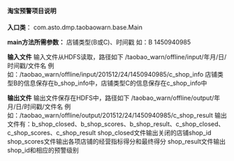 #### 淘宝预警项目说明
**入口类**：
com.asto.dmp.taobaowarn.base.Main

**main方法所需参数：**
店铺类型(B或C)、时间戳
如：B 1450940985

**输入文件**
输入文件从HDFS读取，路径如下
/taobao\_warn/offline/input/年月/日/时间戳/文件名
例如：/taobao\_warn/offline/input/201512/24/1450940985/c\_shop\_info
店铺类型B的信息保存在b\_shop\_info中，店铺类型C的信息保存在c\_shop\_info中

**输出文件**
输出文件保存在HDFS中，路径如下
/taobao\_warn/offline/output/年月/日/时间戳/文件名
例如：/taobao\_warn/offline/output/201512/24/1450940985/c\_shop\_result
输出文件有：b\_shop\_closed、b\_shop\_scores、b\_shop\_result、c\_shop\_closed、c\_shop\_scores、c\_shop\_result
shop\_closed文件输出关闭的店铺shop_id
shop\_scores文件输出各项店铺的经营指标得分和最终得分
shop\_result文件输出shop\_id和相应的预警级别
